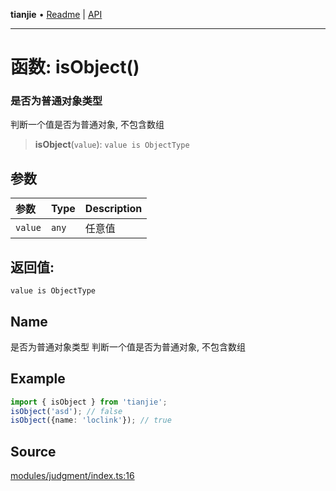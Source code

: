 **tianjie** • [Readme](../README.md) \| [API](../globals.md)

***

# 函数: isObject()

### 是否为普通对象类型
判断一个值是否为普通对象, 不包含数组

<a id="undefined" name="undefined"></a>

> **isObject**(`value`): `value is ObjectType`

## 参数

| 参数 | Type | Description |
| :------ | :------ | :------ |
| `value` | `any` | 任意值 |

## 返回值:

`value is ObjectType`

## Name

是否为普通对象类型
判断一个值是否为普通对象, 不包含数组

## Example

```ts
import { isObject } from 'tianjie';
isObject('asd'); // false
isObject({name: 'loclink'}); // true
```

## Source

[modules/judgment/index.ts:16](https://github.com/hacxy/tianjie/blob/d8e0c69da942f3f57ac0eaed6b9408be5dbb0c36/src/modules/judgment/index.ts#L16)
